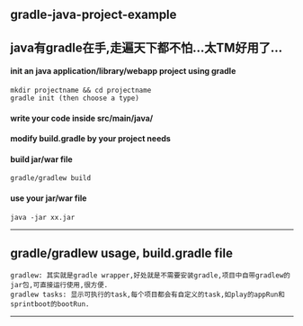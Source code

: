 ## gradle-java-project-example
## java有gradle在手,走遍天下都不怕...太TM好用了...

#### init an java application/library/webapp project using gradle
```
mkdir projectname && cd projectname
gradle init (then choose a type)
```

#### write your code inside src/main/java/

#### modify build.gradle by your project needs

#### build jar/war file
```
gradle/gradlew build
```

#### use your jar/war file
```
java -jar xx.jar
```

-------------------------------------------

## gradle/gradlew usage, build.gradle file
```
gradlew: 其实就是gradle wrapper,好处就是不需要安装gradle,项目中自带gradlew的jar包,可直接运行使用,很方便.
gradlew tasks: 显示可执行的task,每个项目都会有自定义的task,如play的appRun和sprintboot的bootRun.

```

-------------------------------------------
